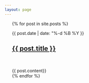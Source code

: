 ```yaml
---
layout: page
---
```

<ul>
{% for post in site.posts %}

{{ post.date | date: "%-d %B %Y }}
<br>
<h2><a href="{{ post.url }}">{{ post.title }}</a></h2>
<br>
<br>
{{ post.content}}
<br>
{% endfor %}
</ul>


